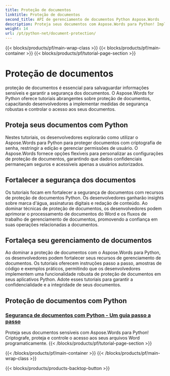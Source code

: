 ```yaml
---
title: Proteção de documentos
linktitle: Proteção de documentos
second_title: API de gerenciamento de documentos Python Aspose.Words
description: Proteja seus documentos com Aspose.Words para Python! Implemente criptografia de senha, permissões de usuário e assinaturas digitais para proteção robusta de documentos.
weight: 14
url: /pt/python-net/document-protection/
---
```


{{< blocks/products/pf/main-wrap-class >}}
{{< blocks/products/pf/main-container >}}
{{< blocks/products/pf/tutorial-page-section >}}

# Proteção de documentos

proteção de documentos é essencial para salvaguardar informações sensíveis e garantir a segurança dos documentos. O Aspose.Words for Python oferece tutoriais abrangentes sobre proteção de documentos, capacitando desenvolvedores a implementar medidas de segurança robustas e controlar o acesso aos seus documentos.

## Proteja seus documentos com Python

Nestes tutoriais, os desenvolvedores explorarão como utilizar o Aspose.Words para Python para proteger documentos com criptografia de senha, restringir a edição e gerenciar permissões de usuário. O Aspose.Words fornece opções flexíveis para personalizar as configurações de proteção de documentos, garantindo que dados confidenciais permaneçam seguros e acessíveis apenas a usuários autorizados.

## Fortalecer a segurança dos documentos

Os tutoriais focam em fortalecer a segurança de documentos com recursos de proteção de documentos Python. Os desenvolvedores ganharão insights sobre marca d'água, assinaturas digitais e redação de conteúdo. Ao dominar técnicas de proteção de documentos, os desenvolvedores podem aprimorar o processamento de documentos do Word e os fluxos de trabalho de gerenciamento de documentos, promovendo a confiança em suas operações relacionadas a documentos.

## Fortaleça seu gerenciamento de documentos

Ao dominar a proteção de documentos com o Aspose.Words para Python, os desenvolvedores podem fortalecer seus recursos de gerenciamento de documentos. Os tutoriais oferecem instruções passo a passo, amostras de código e exemplos práticos, permitindo que os desenvolvedores implementem uma funcionalidade robusta de proteção de documentos em seus aplicativos Python. Adote esses tutoriais para garantir a confidencialidade e a integridade de seus documentos.

## Proteção de documentos com Python
### [Segurança de documentos com Python - Um guia passo a passo](./document-security-python/)
Proteja seus documentos sensíveis com Aspose.Words para Python! Criptografe, proteja e controle o acesso aos seus arquivos Word programaticamente.
{{< /blocks/products/pf/tutorial-page-section >}}

{{< /blocks/products/pf/main-container >}}
{{< /blocks/products/pf/main-wrap-class >}}

{{< blocks/products/products-backtop-button >}}
